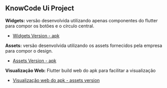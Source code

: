 ## KnowCode Ui Project

**Widgets:** versão desenvolvida utilizando apenas componentes do flutter para compor os botões e o círculo central. 
- [Widgets Version - apk](https://drive.google.com/drive/folders/1OziIbjB9nNZlFS81u-EORELejaBfjKGH?usp=sharing)


**Assets:** versão desenvolvida utilizando os assets fornecidos pela empresa para compor o design. 
- [Assets Version - apk](https://drive.google.com/drive/folders/135rRDIVVIzfKewBX4G0J0gIVDx_UTv0S?usp=sharing)


**Visualização Web:** Flutter build web do apk para facilitar a visualização

- [Visualização web do apk - assets version](https://1agracinha.github.io/totalcross/)

